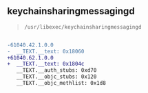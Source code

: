 ## keychainsharingmessagingd

> `/usr/libexec/keychainsharingmessagingd`

```diff

-61040.42.1.0.0
-  __TEXT.__text: 0x18060
+61040.62.1.0.0
+  __TEXT.__text: 0x1804c
   __TEXT.__auth_stubs: 0xd70
   __TEXT.__objc_stubs: 0x120
   __TEXT.__objc_methlist: 0x1d8

```
